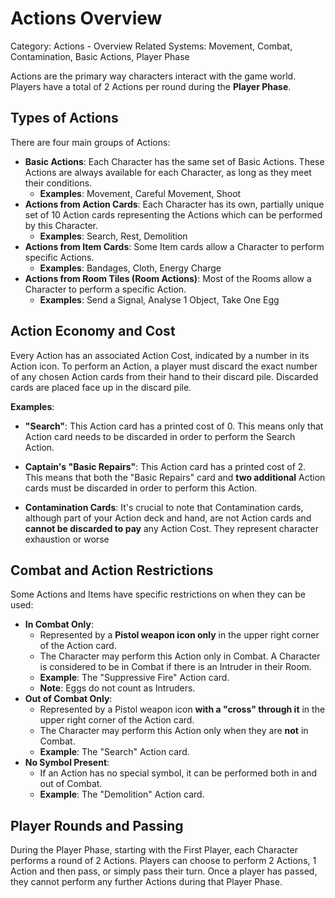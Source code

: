 # Actions Overview

Category: Actions - Overview
Related Systems: Movement, Combat, Contamination, Basic Actions, Player Phase

Actions are the primary way characters interact with the game world. Players have a total of 2 Actions per round during the **Player Phase**.

## Types of Actions

There are four main groups of Actions:

- **Basic Actions**: Each Character has the same set of Basic Actions. These Actions are always available for each Character, as long as they meet their conditions.
  - **Examples**: Movement, Careful Movement, Shoot
- **Actions from Action Cards**: Each Character has its own, partially unique set of 10 Action cards representing the Actions which can be performed by this Character.
  - **Examples**: Search, Rest, Demolition
- **Actions from Item Cards**: Some Item cards allow a Character to perform specific Actions.
  - **Examples**: Bandages, Cloth, Energy Charge
- **Actions from Room Tiles (Room Actions)**: Most of the Rooms allow a Character to perform a specific Action.
  - **Examples**: Send a Signal, Analyse 1 Object, Take One Egg

## Action Economy and Cost

Every Action has an associated Action Cost, indicated by a number in its Action icon. To perform an Action, a player must discard the exact number of any chosen Action cards from their hand to their discard pile. Discarded cards are placed face up in the discard pile.

**Examples**:

- **"Search"**: This Action card has a printed cost of 0. This means only that Action card needs to be discarded in order to perform the Search Action.
- **Captain's "Basic Repairs"**: This Action card has a printed cost of 2. This means that both the "Basic Repairs" card and **two additional** Action cards must be discarded in order to perform this Action.

- **Contamination Cards**: It's crucial to note that Contamination cards, although part of your Action deck and hand, are not Action cards and **cannot be discarded to pay** any Action Cost. They represent character exhaustion or worse

## Combat and Action Restrictions

Some Actions and Items have specific restrictions on when they can be used:

- **In Combat Only**:
  - Represented by a **Pistol weapon icon only** in the upper right corner of the Action card.
  - The Character may perform this Action only in Combat. A Character is considered to be in Combat if there is an Intruder in their Room.
  - **Example**: The "Suppressive Fire" Action card.
  - **Note**: Eggs do not count as Intruders.
- **Out of Combat Only**:
  - Represented by a Pistol weapon icon **with a "cross" through it** in the upper right corner of the Action card.
  - The Character may perform this Action only when they are **not** in Combat.
  - **Example**: The "Search" Action card.
- **No Symbol Present**:
  - If an Action has no special symbol, it can be performed both in and out of Combat.
  - **Example**: The "Demolition" Action card.

## Player Rounds and Passing

During the Player Phase, starting with the First Player, each Character performs a round of 2 Actions. Players can choose to perform 2 Actions, 1 Action and then pass, or simply pass their turn. Once a player has passed, they cannot perform any further Actions during that Player Phase.
